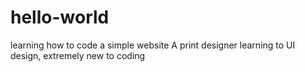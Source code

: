# hello-world
learning how to code a simple website
A print designer learning to UI design, extremely new to coding
